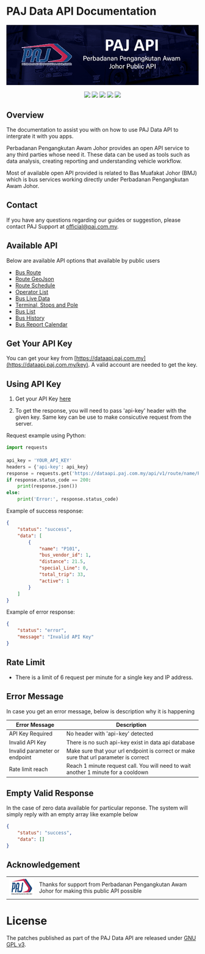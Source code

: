# PAJ Data API Documentation
![Paj banner](/images/data-api-banner.png)

<p align="center">
<a title="version" href=""><img src="https://img.shields.io/badge/version-1.0.0-green"></a>
<a title="version" href=""><img src="https://img.shields.io/badge/Status-Release-green"></a>
<a title="version" href=""><img src="https://img.shields.io/badge/Copyright-PAJ-blue"></a>
<a title="version" href=""><img src="https://img.shields.io/badge/License-GNU v3.0-blue"></a>
<a title="version" href=""><img src="https://img.shields.io/badge/Server-Up-green"></a>

</p>

## Overview
The documentation to assist you with on how to use PAJ Data API to intergrate it with you apps. 

Perbadanan Pengangkutan Awam Johor provides an open API service to any third parties whose need it. These data can be used as tools such as data analysis, creating reporting and understanding vehicle workflow.

Most of available open API provided is related to Bas Muafakat Johor (BMJ) which is bus services working directly under Perbadanan Pengangkutan Awam Johor.

## Contact

If you have any questions regarding our guides or suggestion, please contact PAJ Support at official@paj.com.my.

## Available API

Below are available API options that available by public users

- [Bus Route](/netverify/netverify-web-v4.md)
- [Route GeoJson](/netverify/performNetverify.md)
- [Route Schedule](/netverify/performNetverify.md)
- [Operator List](/netverify/performNetverify.md)
- [Bus Live Data](/netverify/performNetverify.md)
- [Terminal, Stops and Pole](/netverify/performNetverify.md)
- [Bus List](/netverify/performNetverify.md)
- [Bus History](/netverify/performNetverify.md)
- [Bus Report Calendar](/netverify/performNetverify.md)


## Get Your API Key

You can get your key from [https://dataapi.paj.com.my](https://dataapi.paj.com.my/key). A valid account are needed to get the key.

## Using API Key

1. Get your API Key [here](https://dataapi.paj.com.my/key)

2. To get the response, you will need to pass 'api-key' header with the given key. Same key can be use to make consicutive request from the server.

Request example using Python:
```python
import requests

api_key = 'YOUR_API_KEY'
headers = {'api-key': api_key}
response = requests.get('https://dataapi.paj.com.my/api/v1/route/name/P101', headers=headers)
if response.status_code == 200:
    print(response.json())
else:
    print('Error:', response.status_code)
```

Example of success response:
```json
{
    "status": "success",
    "data": [
        {
            "name": "P101",
            "bus_vendor_id": 1,
            "distance": 21.5,
            "special_Line": 0,
            "total_trip": 33,
            "active": 1
        }
    ]
}
```

Example of error response:
```json
{
    "status": "error",
    "message": "Invalid API Key"
}
```

## Rate Limit
- There is a limit of 6 request per minute for a single key and IP address.

## Error Message

In case you get an error message, below is description why it is happening

| Error Message     | Description                                                  |
| ----------------  | ------------------------------------------------------------ |
| API Key Required  | No header with 'api-key' detected |
| Invalid API Key   | There is no such api-key exist in data api database        |
| Invalid parameter or endpoint | Make sure that your url endpoint is correct or make sure that url parameter is correct |
| Rate limit reach | Reach 1 minute request call. You will need to wait another 1 minute for a cooldown |

## Empty Valid Response
In the case of zero data available for particular reponse. The system will simply reply with an empty array like example below
```json
{
    "status": "success",
    "data": []
}
```
## Acknowledgement

|   |   |
|---|---|
| <img src="/images/logo-paj-sm.png" height="50" />  | Thanks for support from Perbadanan Pengangkutan Awam Johor for making this public API possible |


# License

The patches published as part of the PAJ Data API are released under [GNU GPL v3](./LICENSE).

